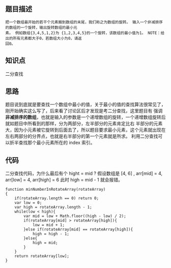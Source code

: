 ## 题目描述
```
把一个数组最开始的若干个元素搬到数组的末尾，我们称之为数组的旋转。 输入一个非减排序的数组的一个旋转，输出旋转数组的最小元
素。 例如数组{3,4,5,1,2}为 {1,2,3,4,5}的一个旋转，该数组的最小值为1。 NOTE：给出的所有元素都大于0，若数组大小为0，请返
回0。
```
## 知识点
二分查找
## 思路
题目说到底就是要查找一个数组中最小的值，关于最小的值的查找算法很常见了，刚开始确实这么写了，后来看了讨论区后才发现是考二分查找，这里题目有
强调**非减排序的数组**，也就是输入的参数是一个递增数组的旋转，一个递增数组旋转后就如题目中所看到的那样，分为两部分，左半部分的元素肯定比右
半部分的元素大，因为小元素被它旋转到后面去了，所以题目要求最小元素，这个元素就出现在左右两部分的分界点，也就是右半部分的第一个元素就是所求。
利用二分查找可以折半查找那个最小元素所在的 index 索引。
## 代码
二分查找代码，为什么最后有个 hight = mid ? 假设数组是 [4, 6] , arr[mid] = 4, arr[low] = 4, arr[high] = 6 此时 high = mid - 1 就会报错。
```
function minNumberInRotateArray(rotateArray)
{
    if(rotateArray.length == 0) return 0;
    var low = 0;
    var high = rotateArray.length - 1;
    while(low < high){
        var mid = low + Math.floor((high - low) / 2);
        if(rotateArray[mid] > rotateArray[high]){
            low = mid + 1;
        }else if(rotateArray[mid] == rotateArray[high]){
            high = high - 1;
        }else{
            high = mid;
        }
    }
    return rotateArray[low];
}
```
